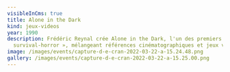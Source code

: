 ```yaml
---
visibleInCms: true
title: Alone in the Dark
kind: jeux-videos
year: 1990
description: Frédéric Reynal crée Alone in the Dark, l'un des premiers «
  survival-horror », mélangeant références cinématographiques et jeux vidéos.
image: /images/events/capture-d-e-cran-2022-03-22-a-15.24.48.png
gallery: /images/events/capture-d-e-cran-2022-03-22-a-15.25.00.png
---
```

